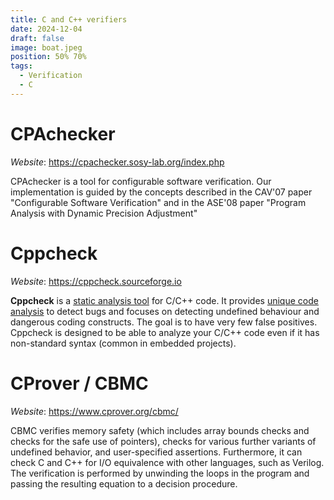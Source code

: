 ```yaml
---
title: C and C++ verifiers
date: 2024-12-04
draft: false
image: boat.jpeg
position: 50% 70%
tags:
  - Verification
  - C
---
```


# CPAchecker
*Website*: https://cpachecker.sosy-lab.org/index.php

CPAchecker is a tool for configurable software verification. Our implementation is guided by the concepts described in the CAV'07 paper "Configurable Software Verification" and in the ASE'08 paper "Program Analysis with Dynamic Precision Adjustment"

# Cppcheck
*Website*: https://cppcheck.sourceforge.io

**Cppcheck** is a [static analysis tool](http://en.wikipedia.org/wiki/Static_analysis_tool) for C/C++ code. It provides [unique code analysis](https://cppcheck.sourceforge.io/#unique) to detect bugs and focuses on detecting undefined behaviour and dangerous coding constructs. The goal is to have very few false positives. Cppcheck is designed to be able to analyze your C/C++ code even if it has non-standard syntax (common in embedded projects).
# CProver / CBMC
*Website*: https://www.cprover.org/cbmc/

CBMC verifies memory safety (which includes array bounds checks and checks for the safe use of pointers), checks for various further variants of undefined behavior, and user-specified as­ser­tions. Further­more, it can check C and C++ for I/O equivalence with other languages, such as Verilog. The verification is performed by unwinding the loops in the program and passing the re­sul­ting equation to a decision procedure.